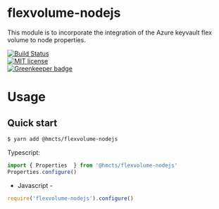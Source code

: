# flexvolume-nodejs

This module is to incorporate the integration of the Azure keyvault flex volume to node properties.

[![Build Status](https://travis-ci.com/hmcts/flexvolume-nodejs.svg?branch=master)](https://travis-ci.com/hmcts/flexvolume-nodejs.svg?branch=master)  
[![MIT license](http://img.shields.io/badge/license-MIT-brightgreen.svg)](http://opensource.org/licenses/MIT)  
[![Greenkeeper badge](https://badges.greenkeeper.io/hmcts/flexvolume-nodejs.svg)](https://greenkeeper.io/)

# Usage

## Quick start
```bash
$ yarn add @hmcts/flexvolume-nodejs
```

Typescript:
```ts
import { Properties  } from '@hmcts/flexvolume-nodejs'
Properties.configure()
```

- Javascript -

```js
require('flexvolume-nodejs').configure()
```
